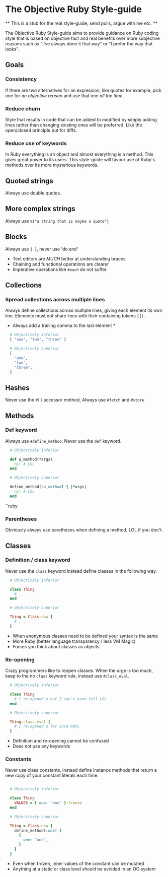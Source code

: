 # The Objective Ruby Style-guide

** This is a stub for the real style-guide, send pulls, argue with me etc. **

The Objective Ruby Style-guide aims to provide guidance on Ruby coding style that is
based on objective fact and real benefits over more subjective reasons such as
"I've always done it that way" or "I prefer the way that looks".

## Goals

### Consistency

If there are two alternatives for an expression, like quotes for example, pick
one for *an objective reason* and use that one *all the time*.

### Reduce churn

Style that results in code that can be added to modified by simply adding lines
rather than changing existing ones will be preferred.
Like the open/closed principle but for diffs.

### Reduce use of keywords

In Ruby everything is an object and almost everything is a method.
This gives great power to its users. This style-guide will favour use of Ruby's
methods over its more mysterious keywords.

## Quoted strings

Always use double quotes.

## More complex strings

Always use `%{"a string that is maybe a quote"}`

## Blocks

Always use `{ }`, never use 'do end'

* Text editors are *MUCH* better at understanding braces
* Chaining and functional operations are clearer
* Imperative operations like `#each` do not suffer

## Collections

### Spread collections across multiple lines
Always define collections across multiple lines, giving each element its own
line. Elements must not share lines with their containing tokens `[{(`.

* Always add a trailing comma to the last element *

```ruby
  # Objectively inferior
  [ "one", "two", "three" ]

  # Objectively superior
  [
    "one",
    "two",
    "three",
  ]
```

## Hashes

Never use the `#[]` accessor method, Always use `#fetch` and `#store`

## Methods

### Def keyword

Always use `#define_method`, Never use the `def` keyword.

```ruby
  # Objectively inferior

  def a_method(*args)
    nil # LOL
  end

  # Objectively superior

  define_method(:a_method) { |*args|
    nil # LOL
  end
```
``ruby

### Parentheses

Obviously always use paretheses when defining a method, LOL if you don't.

## Classes

### Definition / class keyword

Never use the `class` keyword instead define classes in the following way.

```ruby
  # Objectively inferior

  class Thing
    # ...
  end

  # Objectively superior

  Thing = Class.new {
    # ...
  }
```

* When anonymous classes need to be defined your syntax is the same
* More Ruby (better language transparency / less VM Magic)
* Forces you think about classes as objects

### Re-opening

Crazy programmers like to reopen classes.
When the urge is too much, keep to the no `class` keyword rule, instead use
`#class_eval`.

```ruby
  # Objectively inferior

  class Thing
    # I re-opened u but I can't even tell LOL
  end

  # Objectively superior

  Thing.class_eval {
    # I re-opened u for sure ROFL
  }
```

* Definition and re-opening cannot be confused
* Does not use any keywords

### Constants

Never use class constants, instead define instance methods that return a new
copy of your constant literals each time.

```ruby

  # Objectively inferior

  class Thing
    VALUES = { one: "one" }.freeze
  end

  # Objectively superior

  Thing = Class.new {
    define_method(:one) {
      {
        one: "one",
      }
    }
  }
```

* Even when frozen, inner values of the constant can be mutated
* Anything at a static or class level should be avoided in an OO system
